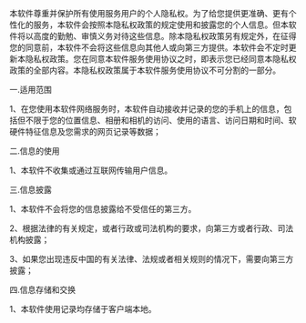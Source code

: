 本软件尊重并保护所有使用服务用户的个人隐私权。为了给您提供更准确、更有个性化的服务，本软件会按照本隐私权政策的规定使用和披露您的个人信息。但本软件将以高度的勤勉、审慎义务对待这些信息。除本隐私权政策另有规定外，在征得您的同意前，本软件不会将这些信息向其他人或向第三方提供。本软件会不定时更新本隐私权政策。您在同意本软件服务使用协议之时，即表示您已经同意本隐私权政策的全部内容。本隐私权政策属于本软件服务使用协议不可分割的一部分。

一.适用范围

1、在您使用本软件网络服务时，本软件自动接收并记录的您的手机上的信息，包括但不限于您的位置信息、相册和相机的访问、使用的语言、访问日期和时间、软硬件特征信息及您需求的网页记录等数据；

二.信息的使用

1、本软件不收集或通过互联网传输用户信息。

三.信息披露

1、本软件不会将您的信息披露给不受信任的第三方。

2、根据法律的有关规定，或者行政或司法机构的要求，向第三方或者行政、司法机构披露；

3、如果您出现违反中国的有关法律、法规或者相关规则的情况下，需要向第三方披露；

四.信息存储和交换

1、本软件使用记录均存储于客户端本地。
